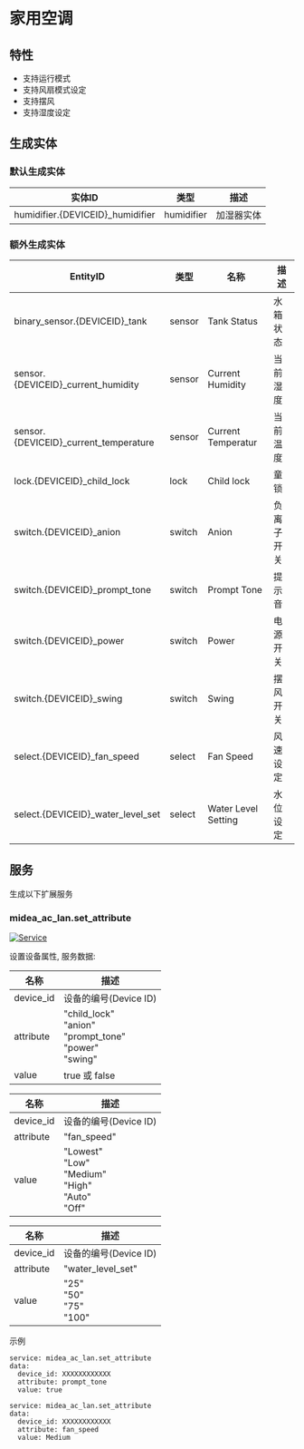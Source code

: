 # 家用空调
## 特性
- 支持运行模式
- 支持风扇模式设定
- 支持摆风
- 支持湿度设定

## 生成实体
### 默认生成实体
实体ID | 类型 | 描述
--- | --- | ---
humidifier.{DEVICEID}_humidifier | humidifier | 加湿器实体

### 额外生成实体

EntityID | 类型 | 名称 | 描述
--- | --- | --- | --- 
binary_sensor.{DEVICEID}_tank | sensor | Tank Status | 水箱状态
sensor.{DEVICEID}_current_humidity | sensor | Current Humidity | 当前湿度
sensor.{DEVICEID}_current_temperature | sensor | Current Temperatur | 当前温度
lock.{DEVICEID}_child_lock | lock | Child lock | 童锁
switch.{DEVICEID}_anion | switch | Anion | 负离子开关
switch.{DEVICEID}_prompt_tone | switch | Prompt Tone | 提示音
switch.{DEVICEID}_power | switch | Power | 电源开关
switch.{DEVICEID}_swing | switch | Swing  | 摆风开关
select.{DEVICEID}_fan_speed | select | Fan Speed | 风速设定
select.{DEVICEID}_water_level_set | select | Water Level Setting | 水位设定

## 服务
生成以下扩展服务

### midea_ac_lan.set_attribute

[![Service](https://my.home-assistant.io/badges/developer_call_service.svg)](https://my.home-assistant.io/redirect/developer_call_service/?service=midea_ac_lan.set_attribute)

设置设备属性, 服务数据:

名称 | 描述
--- | ---
device_id | 设备的编号(Device ID)
attribute | "child_lock"<br/>"anion"<br/>"prompt_tone"<br/>"power"<br/>"swing"
value | true 或 false

名称 | 描述
--- | ---
device_id | 设备的编号(Device ID)
attribute | "fan_speed"
value | "Lowest"<br/>"Low"<br/>"Medium"<br/>"High"<br/>"Auto"<br/>"Off"

名称 | 描述
--- | ---
device_id | 设备的编号(Device ID)
attribute | "water_level_set"
value | "25"<br/>"50"<br/>"75"<br/>"100"


示例
```
service: midea_ac_lan.set_attribute
data:
  device_id: XXXXXXXXXXXX
  attribute: prompt_tone
  value: true
```

```
service: midea_ac_lan.set_attribute
data:
  device_id: XXXXXXXXXXXX
  attribute: fan_speed
  value: Medium
```